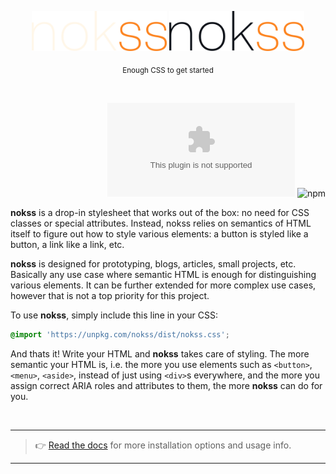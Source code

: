 <br><br>

<div align="center">

<img src="logo-dark.svg#gh-dark-mode-only" height="64px"/>
<img src="logo-light.svg#gh-light-mode-only" height="64px"/>

<sub>Enough CSS to get started</sub>

<br>

</div>

<div align="right">

![GitHub file size in bytes on a specified ref (branch/commit/tag)](https://img.shields.io/github/size/loreanvictor/nokss/nokss.css.gz?branch=gh-pages&color=black&label=%20&style=flat-square)
![npm](https://img.shields.io/npm/v/nokss?label=%20&style=flat-square)

</div>

**nokss** is a drop-in stylesheet that works out of the box: no need for CSS classes or special attributes. Instead, nokss relies on semantics of HTML itself to figure out how to style various elements: a button is styled like a button, a link like a link, etc.

**nokss** is designed for prototyping, blogs, articles, small projects, etc. Basically any use case where semantic HTML is enough for distinguishing various elements. It can be further extended for more complex use cases, however that is not a top priority for this project.

To use **nokss**, simply include this line in your CSS:

```css
@import 'https://unpkg.com/nokss/dist/nokss.css';
```

And thats it! Write your HTML and **nokss** takes care of styling. The more semantic your HTML is, i.e. the more you use elements such as `<button>`, `<menu>`, `<aside>`, instead of just using `<div>`s everywhere, and the more you assign correct ARIA roles and attributes to them, the more **nokss** can do for you.

<br>

---

> 👉 [Read the docs](https://loreanvictor.github.io/nokss/) for more installation options and usage info.

---

<br>

